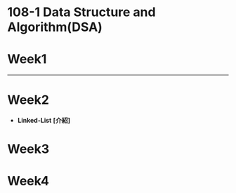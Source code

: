 # 108-1 Data Structure and Algorithm(DSA)
# Week1
****

# Week2
* **Linked-List**
**[介紹]**


# Week3


# Week4
